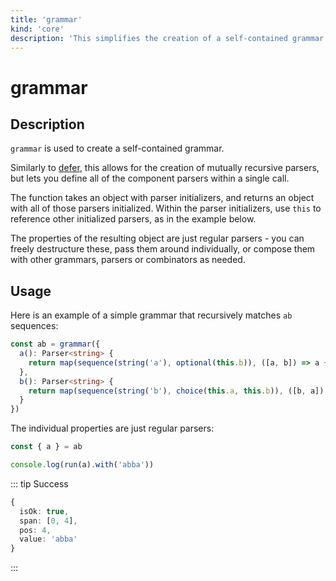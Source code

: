 ```yaml
---
title: 'grammar'
kind: 'core'
description: 'This simplifies the creation of a self-contained grammar.'
---
```


# grammar

## Description

`grammar` is used to create a self-contained grammar.

Similarly to [defer], this allows for the creation of mutually recursive parsers,
but lets you define all of the component parsers within a single call.

The function takes an object with parser initializers, and returns an object with
all of those parsers initialized. Within the parser initializers, use `this` to
reference other initialized parsers, as in the example below.

The properties of the resulting object are just regular parsers - you can freely
destructure these, pass them around individually, or compose them with other
grammars, parsers or combinators as needed.

## Usage

Here is an example of a simple grammar that recursively matches `ab` sequences:

```ts
const ab = grammar({
  a(): Parser<string> {
    return map(sequence(string('a'), optional(this.b)), ([a, b]) => a + (b || ''))
  },
  b(): Parser<string> {
    return map(sequence(string('b'), choice(this.a, this.b)), ([b, a]) => b + a)
  }
})
```

The individual properties are just regular parsers:

```ts
const { a } = ab

console.log(run(a).with('abba'))
```

::: tip Success
```ts
{
  isOk: true,
  span: [0, 4],
  pos: 4,
  value: 'abba'
}
```
:::

[defer]: ../parsers/defer
